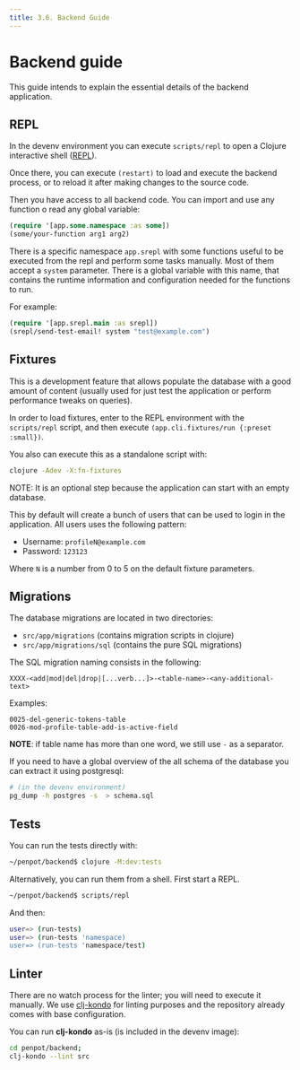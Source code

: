 ```yaml
---
title: 3.6. Backend Guide
---
```


# Backend guide #

This guide intends to explain the essential details of the backend
application.


## REPL ##

In the devenv environment you can execute `scripts/repl` to open a
Clojure interactive shell ([REPL](https://codewith.mu/en/tutorials/1.0/repl)).

Once there, you can execute `(restart)` to load and execute the backend
process, or to reload it after making changes to the source code.

Then you have access to all backend code. You can import and use any function
o read any global variable:

```clojure
(require '[app.some.namespace :as some])
(some/your-function arg1 arg2)
```

There is a specific namespace `app.srepl` with some functions useful to be
executed from the repl and perform some tasks manually. Most of them accept
a `system` parameter. There is a global variable with this name, that contains
the runtime information and configuration needed for the functions to run.

For example:

```clojure
(require '[app.srepl.main :as srepl])
(srepl/send-test-email! system "test@example.com")
```


## Fixtures ##

This is a development feature that allows populate the database with a
good amount of content (usually used for just test the application or
perform performance tweaks on queries).

In order to load fixtures, enter to the REPL environment with the `scripts/repl`
script, and then execute `(app.cli.fixtures/run {:preset :small})`.

You also can execute this as a standalone script with:

```bash
clojure -Adev -X:fn-fixtures
```

NOTE: It is an optional step because the application can start with an
empty database.

This by default will create a bunch of users that can be used to login
in the application. All users uses the following pattern:

- Username: `profileN@example.com`
- Password: `123123`

Where `N` is a number from 0 to 5 on the default fixture parameters.


## Migrations ##

The database migrations are located in two directories:

- `src/app/migrations` (contains migration scripts in clojure)
- `src/app/migrations/sql` (contains the pure SQL migrations)

The SQL migration naming consists in the following:

```
XXXX-<add|mod|del|drop|[...verb...]>-<table-name>-<any-additional-text>
```

Examples:

```
0025-del-generic-tokens-table
0026-mod-profile-table-add-is-active-field
```

**NOTE**: if table name has more than one word, we still use `-` as a separator.

If you need to have a global overview of the all schema of the database you can extract it
using postgresql:

```bash
# (in the devenv environment)
pg_dump -h postgres -s  > schema.sql
```


## Tests ##

You can run the tests directly with:

```bash
~/penpot/backend$ clojure -M:dev:tests
```

Alternatively, you can run them from a shell. First start a REPL.

```bash
~/penpot/backend$ scripts/repl
```

And then:

```bash
user=> (run-tests)
user=> (run-tests 'namespace)
user=> (run-tests 'namespace/test)
```

## Linter ##

There are no watch process for the linter; you will need to execute it
manually. We use [clj-kondo][kondo] for linting purposes and the
repository already comes with base configuration.

[kondo]: https://github.com/clj-kondo/clj-kondo

You can run **clj-kondo** as-is (is included in the devenv image):

```bash
cd penpot/backend;
clj-kondo --lint src
```

